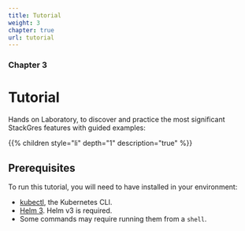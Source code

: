 ```yaml
---
title: Tutorial
weight: 3
chapter: true
url: tutorial
---
```


### Chapter 3

# Tutorial

Hands on Laboratory, to discover and practice the most significant StackGres features with guided examples:


{{% children style="li" depth="1" description="true" %}}


## Prerequisites

To run this tutorial, you will need to have installed in your environment:

* [kubectl](https://kubernetes.io/docs/tasks/tools/install-kubectl/), the Kubernetes CLI.
* [Helm 3](https://helm.sh/docs/intro/install/). Helm v3 is required.
* Some commands may require running them from a `shell`.
